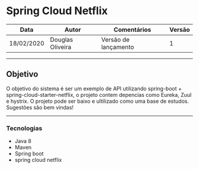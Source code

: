 # Spring Cloud Netflix

| Data | Autor | Comentários | Versão |
| --- | --- | --- | --- |
| 18/02/2020 | Douglas Oliveira  | Versão de lançamento | 1 |

---

## Objetivo

O objetivo do sistema é ser um exemplo de API utilizando spring-boot + spring-cloud-starter-netflix, o projeto contem depencias como Eureka, Zuul e hystrix. O projeto pode ser baixo e ultilizado como uma base de estudos. Sugestões são bem vindas!

---

### Tecnologias

* Java 8
* Maven
* Spring boot 
* spring cloud netflix
